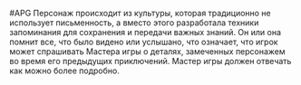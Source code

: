 #APG
Персонаж происходит из культуры, которая традиционно не использует письменность, а вместо этого разработала техники запоминания для сохранения и передачи важных знаний. Он или она помнит все, что было видено или услышано, что означает, что игрок может спрашивать Мастера игры о деталях, замеченных персонажем во время его предыдущих приключений. Мастер игры должен отвечать как можно более подробно. 